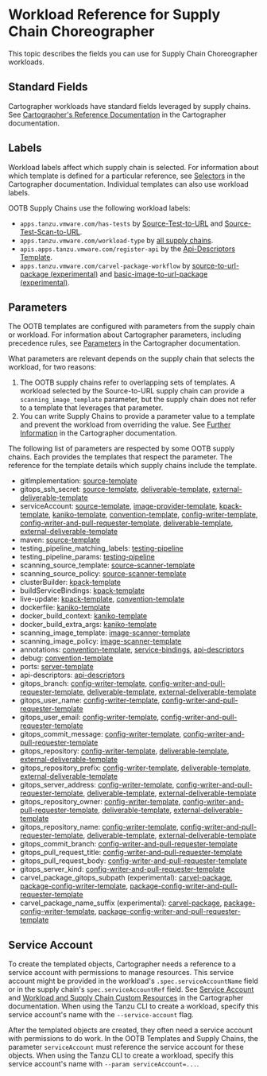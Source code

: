 # Workload Reference for Supply Chain Choreographer

This topic describes the fields you can use for Supply Chain Choreographer workloads.

## Standard Fields

Cartographer workloads have standard fields leveraged by supply chains.
See [Cartographer's Reference
Documentation](https://cartographer.sh/docs/v0.6.0/reference/workload/#workload) in the Cartographer documentation.

## Labels

Workload labels affect which supply chain is selected. For information about which template is defined for a particular reference, see [Selectors](https://cartographer.sh/docs/v0.6.0/architecture/#selectors) in the Cartographer documentation.
Individual templates can also use workload labels.

OOTB Supply Chains use the following workload labels:

- `apps.tanzu.vmware.com/has-tests` by
  [Source-Test-to-URL](ootb-supply-chain-reference.hbs.md#source-test-to-url) and
  [Source-Test-Scan-to-URL](ootb-supply-chain-reference.hbs.md#source-test-scan-to-url).
- `apps.tanzu.vmware.com/workload-type` by [all supply chains](ootb-supply-chain-reference.hbs.md).
- `apis.apps.tanzu.vmware.com/register-api` by the [Api-Descriptors Template](ootb-template-reference.hbs.md#api-descriptors).
- `apps.tanzu.vmware.com/carvel-package-workflow` by [source-to-url-package (experimental)](ootb-supply-chain-reference.hbs.md#source-to-url-package-experimental) and [basic-image-to-url-package (experimental)](ootb-supply-chain-reference.hbs.md#basic-image-to-url-experimental).

## Parameters

The OOTB templates are configured with parameters from the supply chain or workload.
For information about Cartographer parameters, including precedence rules, see [Parameters](https://cartographer.sh/docs/v0.6.0/templating/#parameters) in the Cartographer documentation.

What parameters are relevant depends on the supply chain that selects the workload, for two reasons:

1. The OOTB supply chains refer to overlapping sets of templates.
A workload selected by the Source-to-URL supply chain can provide a `scanning_image_template` parameter,
but the supply chain does not refer to a template that leverages that parameter.
1. You can write Supply Chains to provide a parameter value to a template
  and prevent the workload from overriding the value. See [Further Information](https://cartographer.sh/docs/v0.6.0/tutorials/using-params/#further-information) in the Cartographer documentation.

The following list of parameters are respected by some OOTB supply chains.
Each provides the templates that respect the parameter.
The reference for the template details which supply chains include the template.

- gitImplementation: [source-template](ootb-template-reference.hbs.md#source-template)
- gitops_ssh_secret: [source-template](ootb-template-reference.hbs.md#source-template),
  [deliverable-template](ootb-template-reference.hbs.md#deliverable-template),
  [external-deliverable-template](ootb-template-reference.hbs.md#external-deliverable-template)
- serviceAccount: [source-template](ootb-template-reference.hbs.md#source-template),
  [image-provider-template](ootb-template-reference.hbs.md#image-provider-template),
  [kpack-template](ootb-template-reference.hbs.md#kpack-template),
  [kaniko-template](ootb-template-reference.hbs.md#kaniko-template),
  [convention-template](ootb-template-reference.hbs.md#convention-template),
  [config-writer-template](ootb-template-reference.hbs.md#config-writer-template),
  [config-writer-and-pull-requester-template](ootb-template-reference.hbs.md#config-writer-and-pull-requester-template),
  [deliverable-template](ootb-template-reference.hbs.md#deliverable-template),
  [external-deliverable-template](ootb-template-reference.hbs.md#external-deliverable-template)
- maven: [source-template](ootb-template-reference.hbs.md#source-template)
- testing_pipeline_matching_labels: [testing-pipeline](ootb-template-reference.hbs.md#testing-pipeline)
- testing_pipeline_params: [testing-pipeline](ootb-template-reference.hbs.md#testing-pipeline)
- scanning_source_template: [source-scanner-template](ootb-template-reference.hbs.md#source-scanner-template)
- scanning_source_policy: [source-scanner-template](ootb-template-reference.hbs.md#source-scanner-template)
- clusterBuilder: [kpack-template](ootb-template-reference.hbs.md#kpack-template)
- buildServiceBindings: [kpack-template](ootb-template-reference.hbs.md#kpack-template)
- live-update: [kpack-template](ootb-template-reference.hbs.md#kpack-template),
  [convention-template](ootb-template-reference.hbs.md#convention-template)
- dockerfile: [kaniko-template](ootb-template-reference.hbs.md#kaniko-template)
- docker_build_context: [kaniko-template](ootb-template-reference.hbs.md#kaniko-template)
- docker_build_extra_args: [kaniko-template](ootb-template-reference.hbs.md#kaniko-template)
- scanning_image_template: [image-scanner-template](ootb-template-reference.hbs.md#image-scanner-template)
- scanning_image_policy: [image-scanner-template](ootb-template-reference.hbs.md#image-scanner-template)
- annotations: [convention-template](ootb-template-reference.hbs.md#convention-template),
  [service-bindings](ootb-template-reference.hbs.md#service-bindings),
  [api-descriptors](ootb-template-reference.hbs.md#api-descriptors)
- debug: [convention-template](ootb-template-reference.hbs.md#convention-template)
- ports: [server-template](ootb-template-reference.hbs.md#server-template)
- api-descriptors: [api-descriptors](ootb-template-reference.hbs.md#api-descriptors)
- gitops_branch: [config-writer-template](ootb-template-reference.hbs.md#config-writer-template),
  [config-writer-and-pull-requester-template](ootb-template-reference.hbs.md#config-writer-and-pull-requester-template),
  [deliverable-template](ootb-template-reference.hbs.md#deliverable-template),
  [external-deliverable-template](ootb-template-reference.hbs.md#external-deliverable-template)
- gitops_user_name: [config-writer-template](ootb-template-reference.hbs.md#config-writer-template),
  [config-writer-and-pull-requester-template](ootb-template-reference.hbs.md#config-writer-and-pull-requester-template)
- gitops_user_email: [config-writer-template](ootb-template-reference.hbs.md#config-writer-template),
  [config-writer-and-pull-requester-template](ootb-template-reference.hbs.md#config-writer-and-pull-requester-template)
- gitops_commit_message: [config-writer-template](ootb-template-reference.hbs.md#config-writer-template),
  [config-writer-and-pull-requester-template](ootb-template-reference.hbs.md#config-writer-and-pull-requester-template)
- gitops_repository: [config-writer-template](ootb-template-reference.hbs.md#config-writer-template),
  [deliverable-template](ootb-template-reference.hbs.md#deliverable-template),
  [external-deliverable-template](ootb-template-reference.hbs.md#external-deliverable-template)
- gitops_repository_prefix: [config-writer-template](ootb-template-reference.hbs.md#config-writer-template),
  [deliverable-template](ootb-template-reference.hbs.md#deliverable-template),
  [external-deliverable-template](ootb-template-reference.hbs.md#external-deliverable-template)
- gitops_server_address: [config-writer-template](ootb-template-reference.hbs.md#config-writer-template),
  [config-writer-and-pull-requester-template](ootb-template-reference.hbs.md#config-writer-and-pull-requester-template),
  [deliverable-template](ootb-template-reference.hbs.md#deliverable-template),
  [external-deliverable-template](ootb-template-reference.hbs.md#external-deliverable-template)
- gitops_repository_owner: [config-writer-template](ootb-template-reference.hbs.md#config-writer-template),
  [config-writer-and-pull-requester-template](ootb-template-reference.hbs.md#config-writer-and-pull-requester-template),
  [deliverable-template](ootb-template-reference.hbs.md#deliverable-template),
  [external-deliverable-template](ootb-template-reference.hbs.md#external-deliverable-template)
- gitops_repository_name: [config-writer-template](ootb-template-reference.hbs.md#config-writer-template),
  [config-writer-and-pull-requester-template](ootb-template-reference.hbs.md#config-writer-and-pull-requester-template),
  [deliverable-template](ootb-template-reference.hbs.md#deliverable-template),
  [external-deliverable-template](ootb-template-reference.hbs.md#external-deliverable-template)
- gitops_commit_branch: [config-writer-and-pull-requester-template](ootb-template-reference.hbs.md#config-writer-and-pull-requester-template)
- gitops_pull_request_title: [config-writer-and-pull-requester-template](ootb-template-reference.hbs.md#config-writer-and-pull-requester-template)
- gitops_pull_request_body: [config-writer-and-pull-requester-template](ootb-template-reference.hbs.md#config-writer-and-pull-requester-template)
- gitops_server_kind: [config-writer-and-pull-requester-template](ootb-template-reference.hbs.md#config-writer-and-pull-requester-template)
- carvel_package_gitops_subpath (experimental): [carvel-package](ootb-template-reference.hbs.md#carvel-package-experimental),
  [package-config-writer-template](ootb-template-reference.hbs.md#package-config-writer-template-experimental),
  [package-config-writer-and-pull-requester-template](ootb-template-reference.hbs.md#package-config-writer-and-pull-requester-template-experimental)
- carvel_package_name_suffix (experimental): [carvel-package](ootb-template-reference.hbs.md#carvel-package-experimental),
  [package-config-writer-template](ootb-template-reference.hbs.md#package-config-writer-template-experimental),
  [package-config-writer-and-pull-requester-template](ootb-template-reference.hbs.md#package-config-writer-and-pull-requester-template-experimental)

## Service Account

To create the templated objects, Cartographer needs a reference to a service account with permissions
to manage resources.
This service account might be provided in the workload's `.spec.serviceAccountName` field
or in the supply chain's `spec.serviceAccountRef` field.
See [Service Account](https://cartographer.sh/docs/v0.6.0/tutorials/first-supply-chain/#service-account)
and [Workload and Supply Chain Custom Resources](https://cartographer.sh/docs/v0.6.0/reference/workload/) in the Cartographer documentation.
When using the Tanzu CLI to create a workload,
specify this service account's name with the `--service-account` flag.

After the templated objects are created,
they often need a service account with permissions to do work.
In the OOTB Templates and Supply Chains, the parameter `serviceAccount` must reference
the service account for these objects.
When using the Tanzu CLI to create a workload,
specify this service account's name with `--param serviceAccount=...`.